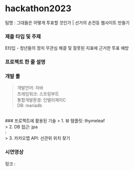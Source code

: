 # hackathon2023
팀명 : 그대들은 어떻게 투표할 것인가 | 선거의 손전등 웹사이트 만들기<br/>

### 제출 타입 및 주제
E타입 - 청년들의 정치 무관심 해결 및 잘못된 지표에 근거한 투표 예방<br/>

### 프로젝트 한 줄 설명


### 개발 툴
> 개발언어: 자바<br/>
> 프레임워크: 스프링부트<br/>
> 통합개발환경: 인텔리제이C<br/>
> DB: mariadb<br/>
<br/>
### 프로젝트에 활용된 기술
> 1. 뷰 템플릿: thymeleaf<br/>
> 2. DB 접근: jpa<br/> : 
<br/>
> 3. 카카오맵 API: 선관위 위치 찾기

### 시연영상
링크 : 
